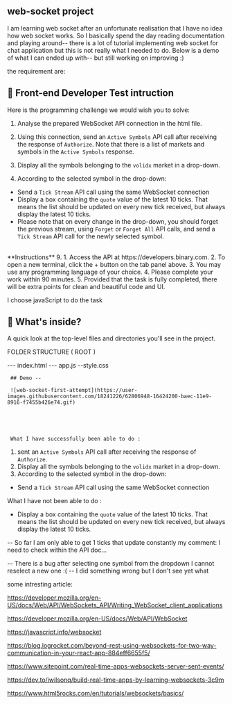 
## web-socket  project  

  I am learning web socket after an unfortunate realisation that I have no idea how web socket works. So I basically spend the day reading documentation and playing around-- there is a lot of tutorial implementing web socket for chat application  but this is not really what I needed to do.  Below is a demo of what I can ended up with-- but still working on improving :)

  the requirement are:

  ## 🧐 Front-end Developer Test intruction

Here is the programming challenge we would wish you to solve:

1. Analyse the prepared WebSocket API connection in the html file.

2. Using this connection, send an `Active Symbols` API call after receiving the response of `Authorize`. Note that there is a list of markets and symbols in the `Active Symbols` response.

3. Display all the symbols belonging to the `volidx` market in a drop-down.

4. According to the selected symbol in the drop-down:
- Send a `Tick Stream` API call using the same WebSocket connection
- Display a box containing the `quote` value of the latest 10 ticks. That means the list should be updated on every new tick received, but always display the latest 10 ticks.
- Please note that on every change in the drop-down, you should forget the previous stream, using `Forget` or `Forget All` API calls, and send a `Tick Stream` API call for the newly selected symbol.

<br>
**Instructions**
9.
1. Access the API at https://developers.binary.com. 
2. To open a new terminal, click the + button on the tab panel above.
3. You may use any programming language of your choice.
4. Please complete your work within 90 minutes. 
5. Provided that the task is fully completed, there will be extra points for clean and beautiful code and UI.
<br>

I choose javaScript to do the task


 ## 🧐 What's inside?


A quick look at the top-level files and directories you'll see in the project.

FOLDER STRUCTURE
( ROOT )

--- index.html
--- app.js
--style.css

     ## Demo -- 

     ![web-socket-first-attempt](https://user-images.githubusercontent.com/18241226/62806948-16424200-baec-11e9-8916-f7455b426e74.gif)



     

     What I have successfully been able to do :
1. sent an `Active Symbols` API call after receiving the response of `Authorize`.
2. Display all the symbols belonging to the `volidx` market in a drop-down.
3. According to the selected symbol in the drop-down:
- Send a `Tick Stream` API call using the same WebSocket connection

 What I have not been able to do :
- Display a box containing the `quote` value of the latest 10 ticks. That means the list should be updated on every new tick received, but always display the latest 10 ticks.

-- So far I am only able to get 1 ticks that update constantly 
my comment: I need to check  within the API doc...

-- There is a bug after selecting one symbol from the dropdown I cannot reselect a new one :( -- I did something wrong but I don't see yet what



some intresting article:

https://developer.mozilla.org/en-US/docs/Web/API/WebSockets_API/Writing_WebSocket_client_applications

https://developer.mozilla.org/en-US/docs/Web/API/WebSocket

https://javascript.info/websocket


https://blog.logrocket.com/beyond-rest-using-websockets-for-two-way-communication-in-your-react-app-884eff6655f5/

https://www.sitepoint.com/real-time-apps-websockets-server-sent-events/

https://dev.to/iwilsonq/build-real-time-apps-by-learning-websockets-3c9m

 
https://www.html5rocks.com/en/tutorials/websockets/basics/
